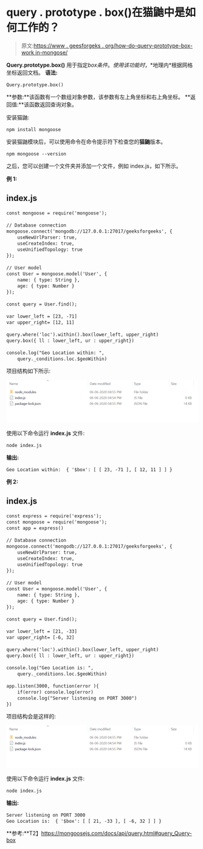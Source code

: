 # query . prototype . box()在猫鼬中是如何工作的？

> 原文:[https://www . geesforgeks . org/how-do-query-prototype-box-work in-mongose/](https://www.geeksforgeeks.org/how-does-query-prototype-box-work-in-mongoose/)

**Query.prototype.box()** 用于指定$box 条件。使用该功能时，*$地理内*根据网格坐标返回文档。
**语法:**

```
Query.prototype.box()
```

**参数:**该函数有一个数组对象参数，该参数有左上角坐标和右上角坐标。
**返回值:**该函数返回查询对象。

安装猫鼬:

```
npm install mongoose
```

安装猫鼬模块后，可以使用命令在命令提示符下检查您的**猫鼬**版本。

```
npm mongoose --version
```

之后，您可以创建一个文件夹并添加一个文件，例如 index.js，如下所示。

**例 1:**

## index.js

```
const mongoose = require('mongoose');

// Database connection
mongoose.connect('mongodb://127.0.0.1:27017/geeksforgeeks', {
    useNewUrlParser: true,
    useCreateIndex: true,
    useUnifiedTopology: true
});

// User model
const User = mongoose.model('User', { 
    name: { type: String },
    age: { type: Number }
});

const query = User.find(); 

var lower_left = [23, -71]
var upper_right= [12, 11]

query.where('loc').within().box(lower_left, upper_right)
query.box({ ll : lower_left, ur : upper_right})

console.log("Geo Location within: ",
    query._conditions.loc.$geoWithin)
```

项目结构如下所示:

![](img/3209d9b4369c180282a34be8070d7d6e.png)

使用以下命令运行 **index.js** 文件:

```
node index.js
```

**输出:**

```
Geo Location within:  { '$box': [ [ 23, -71 ], [ 12, 11 ] ] }
```

**例 2:**

## index.js

```
const express = require('express');
const mongoose = require('mongoose');
const app = express()

// Database connection
mongoose.connect('mongodb://127.0.0.1:27017/geeksforgeeks', {
    useNewUrlParser: true,
    useCreateIndex: true,
    useUnifiedTopology: true
});

// User model
const User = mongoose.model('User', { 
    name: { type: String },
    age: { type: Number }
});

const query = User.find(); 

var lower_left = [21, -33]
var upper_right= [-6, 32]

query.where('loc').within().box(lower_left, upper_right)
query.box({ ll : lower_left, ur : upper_right})

console.log("Geo Location is: ",
    query._conditions.loc.$geoWithin)

app.listen(3000, function(error ){
    if(error) console.log(error)
    console.log("Server listening on PORT 3000")
})
```

项目结构会是这样的:

![](img/3209d9b4369c180282a34be8070d7d6e.png)

使用以下命令运行 **index.js** 文件:

```
node index.js
```

**输出:**

```
Server listening on PORT 3000
Geo Location is:  { '$box': [ [ 21, -33 ], [ -6, 32 ] ] }
```

**参考:**T2】https://mongoosejs.com/docs/api/query.html#query_Query-box